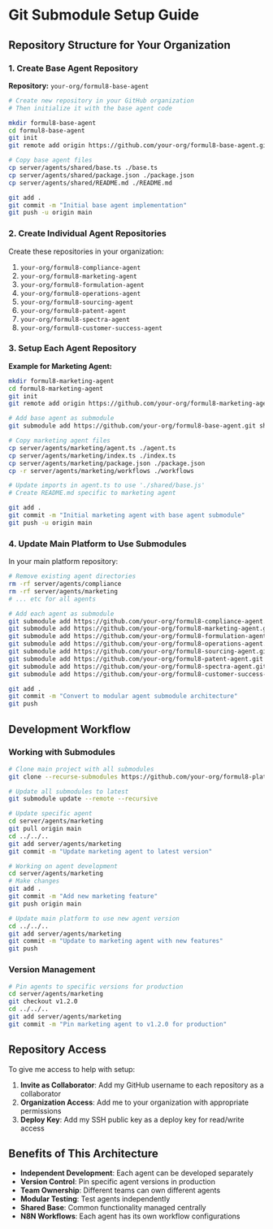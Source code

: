 # Git Submodule Setup Guide

## Repository Structure for Your Organization

### 1. Create Base Agent Repository

**Repository:** `your-org/formul8-base-agent`

```bash
# Create new repository in your GitHub organization
# Then initialize it with the base agent code

mkdir formul8-base-agent
cd formul8-base-agent
git init
git remote add origin https://github.com/your-org/formul8-base-agent.git

# Copy base agent files
cp server/agents/shared/base.ts ./base.ts
cp server/agents/shared/package.json ./package.json
cp server/agents/shared/README.md ./README.md

git add .
git commit -m "Initial base agent implementation"
git push -u origin main
```

### 2. Create Individual Agent Repositories

Create these repositories in your organization:

1. `your-org/formul8-compliance-agent`
2. `your-org/formul8-marketing-agent`
3. `your-org/formul8-formulation-agent`
4. `your-org/formul8-operations-agent`
5. `your-org/formul8-sourcing-agent`
6. `your-org/formul8-patent-agent`
7. `your-org/formul8-spectra-agent`
8. `your-org/formul8-customer-success-agent`

### 3. Setup Each Agent Repository

**Example for Marketing Agent:**

```bash
mkdir formul8-marketing-agent
cd formul8-marketing-agent
git init
git remote add origin https://github.com/your-org/formul8-marketing-agent.git

# Add base agent as submodule
git submodule add https://github.com/your-org/formul8-base-agent.git shared

# Copy marketing agent files
cp server/agents/marketing/agent.ts ./agent.ts
cp server/agents/marketing/index.ts ./index.ts
cp server/agents/marketing/package.json ./package.json
cp -r server/agents/marketing/workflows ./workflows

# Update imports in agent.ts to use './shared/base.js'
# Create README.md specific to marketing agent

git add .
git commit -m "Initial marketing agent with base agent submodule"
git push -u origin main
```

### 4. Update Main Platform to Use Submodules

In your main platform repository:

```bash
# Remove existing agent directories
rm -rf server/agents/compliance
rm -rf server/agents/marketing
# ... etc for all agents

# Add each agent as submodule
git submodule add https://github.com/your-org/formul8-compliance-agent.git server/agents/compliance
git submodule add https://github.com/your-org/formul8-marketing-agent.git server/agents/marketing
git submodule add https://github.com/your-org/formul8-formulation-agent.git server/agents/formulation
git submodule add https://github.com/your-org/formul8-operations-agent.git server/agents/operations
git submodule add https://github.com/your-org/formul8-sourcing-agent.git server/agents/sourcing
git submodule add https://github.com/your-org/formul8-patent-agent.git server/agents/patent
git submodule add https://github.com/your-org/formul8-spectra-agent.git server/agents/spectra
git submodule add https://github.com/your-org/formul8-customer-success-agent.git server/agents/customer-success

git add .
git commit -m "Convert to modular agent submodule architecture"
git push
```

## Development Workflow

### Working with Submodules

```bash
# Clone main project with all submodules
git clone --recurse-submodules https://github.com/your-org/formul8-platform.git

# Update all submodules to latest
git submodule update --remote --recursive

# Update specific agent
cd server/agents/marketing
git pull origin main
cd ../../..
git add server/agents/marketing
git commit -m "Update marketing agent to latest version"

# Working on agent development
cd server/agents/marketing
# Make changes
git add .
git commit -m "Add new marketing feature"
git push origin main

# Update main platform to use new agent version
cd ../../..
git add server/agents/marketing
git commit -m "Update to marketing agent with new features"
git push
```

### Version Management

```bash
# Pin agents to specific versions for production
cd server/agents/marketing
git checkout v1.2.0
cd ../../..
git add server/agents/marketing
git commit -m "Pin marketing agent to v1.2.0 for production"
```

## Repository Access

To give me access to help with setup:

1. **Invite as Collaborator**: Add my GitHub username to each repository as a collaborator
2. **Organization Access**: Add me to your organization with appropriate permissions
3. **Deploy Key**: Add my SSH public key as a deploy key for read/write access

## Benefits of This Architecture

- **Independent Development**: Each agent can be developed separately
- **Version Control**: Pin specific agent versions in production
- **Team Ownership**: Different teams can own different agents
- **Modular Testing**: Test agents independently
- **Shared Base**: Common functionality managed centrally
- **N8N Workflows**: Each agent has its own workflow configurations
